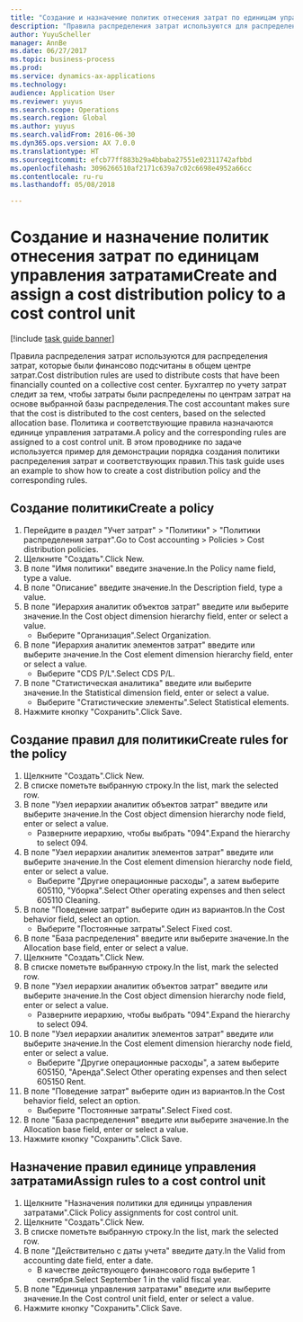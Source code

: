 ```yaml
--- 
title: "Создание и назначение политик отнесения затрат по единицам управления затратами"
description: "Правила распределения затрат используются для распределения затрат, которые были финансово подсчитаны в общем центре затрат."
author: YuyuScheller
manager: AnnBe
ms.date: 06/27/2017
ms.topic: business-process
ms.prod: 
ms.service: dynamics-ax-applications
ms.technology: 
audience: Application User
ms.reviewer: yuyus
ms.search.scope: Operations
ms.search.region: Global
ms.author: yuyus
ms.search.validFrom: 2016-06-30
ms.dyn365.ops.version: AX 7.0.0
ms.translationtype: HT
ms.sourcegitcommit: efcb77ff883b29a4bbaba27551e02311742afbbd
ms.openlocfilehash: 3096266510af2171c639a7c02c6698e4952a66cc
ms.contentlocale: ru-ru
ms.lasthandoff: 05/08/2018

---
```

# <a name="create-and-assign-a-cost-distribution-policy-to-a-cost-control-unit"></a><span data-ttu-id="8cdf4-103">Создание и назначение политик отнесения затрат по единицам управления затратами</span><span class="sxs-lookup"><span data-stu-id="8cdf4-103">Create and assign a cost distribution policy to a cost control unit</span></span>

[!include [task guide banner](../../includes/task-guide-banner.md)]

<span data-ttu-id="8cdf4-104">Правила распределения затрат используются для распределения затрат, которые были финансово подсчитаны в общем центре затрат.</span><span class="sxs-lookup"><span data-stu-id="8cdf4-104">Cost distribution rules are used to distribute costs that have been financially counted on a collective cost center.</span></span> <span data-ttu-id="8cdf4-105">Бухгалтер по учету затрат следит за тем, чтобы затраты были распределены по центрам затрат на основе выбранной базы распределения.</span><span class="sxs-lookup"><span data-stu-id="8cdf4-105">The cost accountant makes sure that the cost is distributed to the cost centers, based on the selected allocation base.</span></span> <span data-ttu-id="8cdf4-106">Политика и соответствующие правила назначаются единице управления затратами.</span><span class="sxs-lookup"><span data-stu-id="8cdf4-106">A policy and the corresponding rules are assigned to a cost control unit.</span></span> <span data-ttu-id="8cdf4-107">В этом проводнике по задаче используется пример для демонстрации порядка создания политики распределения затрат и соответствующих правил.</span><span class="sxs-lookup"><span data-stu-id="8cdf4-107">This task guide uses an example to show how to create a cost distribution policy and the corresponding rules.</span></span>


## <a name="create-a-policy"></a><span data-ttu-id="8cdf4-108">Создание политики</span><span class="sxs-lookup"><span data-stu-id="8cdf4-108">Create a policy</span></span>
1. <span data-ttu-id="8cdf4-109">Перейдите в раздел "Учет затрат" > "Политики" > "Политики распределения затрат".</span><span class="sxs-lookup"><span data-stu-id="8cdf4-109">Go to Cost accounting > Policies > Cost distribution policies.</span></span>
2. <span data-ttu-id="8cdf4-110">Щелкните "Создать".</span><span class="sxs-lookup"><span data-stu-id="8cdf4-110">Click New.</span></span>
3. <span data-ttu-id="8cdf4-111">В поле "Имя политики" введите значение.</span><span class="sxs-lookup"><span data-stu-id="8cdf4-111">In the Policy name field, type a value.</span></span>
4. <span data-ttu-id="8cdf4-112">В поле "Описание" введите значение.</span><span class="sxs-lookup"><span data-stu-id="8cdf4-112">In the Description field, type a value.</span></span>
5. <span data-ttu-id="8cdf4-113">В поле "Иерархия аналитик объектов затрат" введите или выберите значение.</span><span class="sxs-lookup"><span data-stu-id="8cdf4-113">In the Cost object dimension hierarchy field, enter or select a value.</span></span>
    * <span data-ttu-id="8cdf4-114">Выберите "Организация".</span><span class="sxs-lookup"><span data-stu-id="8cdf4-114">Select Organization.</span></span>  
6. <span data-ttu-id="8cdf4-115">В поле "Иерархия аналитик элементов затрат" введите или выберите значение.</span><span class="sxs-lookup"><span data-stu-id="8cdf4-115">In the Cost element dimension hierarchy field, enter or select a value.</span></span>
    * <span data-ttu-id="8cdf4-116">Выберите "CDS P/L".</span><span class="sxs-lookup"><span data-stu-id="8cdf4-116">Select CDS P/L.</span></span>  
7. <span data-ttu-id="8cdf4-117">В поле "Статистическая аналитика" введите или выберите значение.</span><span class="sxs-lookup"><span data-stu-id="8cdf4-117">In the Statistical dimension field, enter or select a value.</span></span>
    * <span data-ttu-id="8cdf4-118">Выберите "Статистические элементы".</span><span class="sxs-lookup"><span data-stu-id="8cdf4-118">Select Statistical elements.</span></span>  
8. <span data-ttu-id="8cdf4-119">Нажмите кнопку "Сохранить".</span><span class="sxs-lookup"><span data-stu-id="8cdf4-119">Click Save.</span></span>

## <a name="create-rules-for-the-policy"></a><span data-ttu-id="8cdf4-120">Создание правил для политики</span><span class="sxs-lookup"><span data-stu-id="8cdf4-120">Create rules for the policy</span></span>
1. <span data-ttu-id="8cdf4-121">Щелкните "Создать".</span><span class="sxs-lookup"><span data-stu-id="8cdf4-121">Click New.</span></span>
2. <span data-ttu-id="8cdf4-122">В списке пометьте выбранную строку.</span><span class="sxs-lookup"><span data-stu-id="8cdf4-122">In the list, mark the selected row.</span></span>
3. <span data-ttu-id="8cdf4-123">В поле "Узел иерархии аналитик объектов затрат" введите или выберите значение.</span><span class="sxs-lookup"><span data-stu-id="8cdf4-123">In the Cost object dimension hierarchy node field, enter or select a value.</span></span>
    * <span data-ttu-id="8cdf4-124">Разверните иерархию, чтобы выбрать "094".</span><span class="sxs-lookup"><span data-stu-id="8cdf4-124">Expand the hierarchy to select 094.</span></span>  
4. <span data-ttu-id="8cdf4-125">В поле "Узел иерархии аналитик элементов затрат" введите или выберите значение.</span><span class="sxs-lookup"><span data-stu-id="8cdf4-125">In the Cost element dimension hierarchy node field, enter or select a value.</span></span>
    * <span data-ttu-id="8cdf4-126">Выберите "Другие операционные расходы", а затем выберите 605110, "Уборка".</span><span class="sxs-lookup"><span data-stu-id="8cdf4-126">Select Other operating expenses and then select 605110 Cleaning.</span></span>  
5. <span data-ttu-id="8cdf4-127">В поле "Поведение затрат" выберите один из вариантов.</span><span class="sxs-lookup"><span data-stu-id="8cdf4-127">In the Cost behavior field, select an option.</span></span>
    * <span data-ttu-id="8cdf4-128">Выберите "Постоянные затраты".</span><span class="sxs-lookup"><span data-stu-id="8cdf4-128">Select Fixed cost.</span></span>  
6. <span data-ttu-id="8cdf4-129">В поле "База распределения" введите или выберите значение.</span><span class="sxs-lookup"><span data-stu-id="8cdf4-129">In the Allocation base field, enter or select a value.</span></span>
7. <span data-ttu-id="8cdf4-130">Щелкните "Создать".</span><span class="sxs-lookup"><span data-stu-id="8cdf4-130">Click New.</span></span>
8. <span data-ttu-id="8cdf4-131">В списке пометьте выбранную строку.</span><span class="sxs-lookup"><span data-stu-id="8cdf4-131">In the list, mark the selected row.</span></span>
9. <span data-ttu-id="8cdf4-132">В поле "Узел иерархии аналитик объектов затрат" введите или выберите значение.</span><span class="sxs-lookup"><span data-stu-id="8cdf4-132">In the Cost object dimension hierarchy node field, enter or select a value.</span></span>
    * <span data-ttu-id="8cdf4-133">Разверните иерархию, чтобы выбрать "094".</span><span class="sxs-lookup"><span data-stu-id="8cdf4-133">Expand the hierarchy to select 094.</span></span>  
10. <span data-ttu-id="8cdf4-134">В поле "Узел иерархии аналитик элементов затрат" введите или выберите значение.</span><span class="sxs-lookup"><span data-stu-id="8cdf4-134">In the Cost element dimension hierarchy node field, enter or select a value.</span></span>
    * <span data-ttu-id="8cdf4-135">Выберите "Другие операционные расходы", а затем выберите 605150, "Аренда".</span><span class="sxs-lookup"><span data-stu-id="8cdf4-135">Select Other operating expenses and then select 605150 Rent.</span></span>  
11. <span data-ttu-id="8cdf4-136">В поле "Поведение затрат" выберите один из вариантов.</span><span class="sxs-lookup"><span data-stu-id="8cdf4-136">In the Cost behavior field, select an option.</span></span>
    * <span data-ttu-id="8cdf4-137">Выберите "Постоянные затраты".</span><span class="sxs-lookup"><span data-stu-id="8cdf4-137">Select Fixed cost.</span></span>  
12. <span data-ttu-id="8cdf4-138">В поле "База распределения" введите или выберите значение.</span><span class="sxs-lookup"><span data-stu-id="8cdf4-138">In the Allocation base field, enter or select a value.</span></span>
13. <span data-ttu-id="8cdf4-139">Нажмите кнопку "Сохранить".</span><span class="sxs-lookup"><span data-stu-id="8cdf4-139">Click Save.</span></span>

## <a name="assign-rules-to-a-cost-control-unit"></a><span data-ttu-id="8cdf4-140">Назначение правил единице управления затратами</span><span class="sxs-lookup"><span data-stu-id="8cdf4-140">Assign rules to a cost control unit</span></span>
1. <span data-ttu-id="8cdf4-141">Щелкните "Назначения политики для единицы управления затратами".</span><span class="sxs-lookup"><span data-stu-id="8cdf4-141">Click Policy assignments for cost control unit.</span></span>
2. <span data-ttu-id="8cdf4-142">Щелкните "Создать".</span><span class="sxs-lookup"><span data-stu-id="8cdf4-142">Click New.</span></span>
3. <span data-ttu-id="8cdf4-143">В списке пометьте выбранную строку.</span><span class="sxs-lookup"><span data-stu-id="8cdf4-143">In the list, mark the selected row.</span></span>
4. <span data-ttu-id="8cdf4-144">В поле "Действительно с даты учета" введите дату.</span><span class="sxs-lookup"><span data-stu-id="8cdf4-144">In the Valid from accounting date field, enter a date.</span></span>
    * <span data-ttu-id="8cdf4-145">В качестве действующего финансового года выберите 1 сентября.</span><span class="sxs-lookup"><span data-stu-id="8cdf4-145">Select September 1 in the valid fiscal year.</span></span>  
5. <span data-ttu-id="8cdf4-146">В поле "Единица управления затратами" введите или выберите значение.</span><span class="sxs-lookup"><span data-stu-id="8cdf4-146">In the Cost control unit field, enter or select a value.</span></span>
6. <span data-ttu-id="8cdf4-147">Нажмите кнопку "Сохранить".</span><span class="sxs-lookup"><span data-stu-id="8cdf4-147">Click Save.</span></span>



